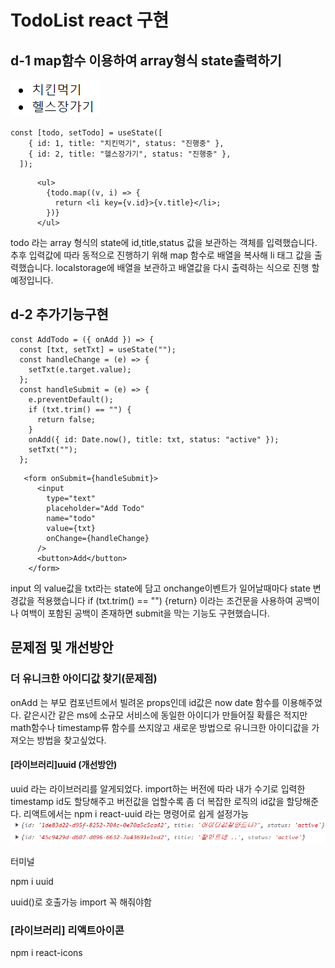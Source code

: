 # TodoList react 구현

## d-1 map함수 이용하여 array형식 state출력하기

![Alt text](image.png)

```
const [todo, setTodo] = useState([
    { id: 1, title: "치킨먹기", status: "진행중" },
    { id: 2, title: "헬스장가기", status: "진행중" },
  ]);
```

```
      <ul>
        {todo.map((v, i) => {
          return <li key={v.id}>{v.title}</li>;
        })}
      </ul>
```

todo 라는 array 형식의 state에 id,title,status 값을 보관하는 객체를 입력했습니다.
추후 입력값에 따라 동적으로 진행하기 위해 map 함수로 배열을 복사해 li 태그 값을 출력했습니다.
localstorage에 배열을 보관하고 배열값을 다시 출력하는 식으로 진행 할 예정입니다.

## d-2 추가기능구현

```
const AddTodo = ({ onAdd }) => {
  const [txt, setTxt] = useState("");
  const handleChange = (e) => {
    setTxt(e.target.value);
  };
  const handleSubmit = (e) => {
    e.preventDefault();
    if (txt.trim() == "") {
      return false;
    }
    onAdd({ id: Date.now(), title: txt, status: "active" });
    setTxt("");
  };
```

```
   <form onSubmit={handleSubmit}>
      <input
        type="text"
        placeholder="Add Todo"
        name="todo"
        value={txt}
        onChange={handleChange}
      />
      <button>Add</button>
    </form>
```

input 의 value값을 txt라는 state에 담고 onchange이벤트가 일어날때마다 state 변경값을 적용했습니다
if (txt.trim() == "") {return} 이라는 조건문을 사용하여 공백이나 여백이 포함된 공백이 존재하면 submit을 막는 기능도 구현했습니다.

## 문제점 및 개선방안

### 더 유니크한 아이디값 찾기(문제점)

onAdd 는 부모 컴포넌트에서 빌려온 props인데 id값은 now date 함수를 이용해주었다. 같은시간 같은 ms에
소규모 서비스에 동일한 아이디가 만들어질 확률은 적지만 math함수나 timestamp류 함수를 쓰지않고 새로운 방법으로
유니크한 아이디값을 가져오는 방법을 찾고싶었다.

#### [라이브러리]uuid (개선방안)

uuid 라는 라이브러리를 알게되었다. import하는 버전에 따라 내가 수기로 입력한 timestamp id도 할당해주고
버전값을 업할수록 좀 더 복잡한 로직의 id값을 할당해준다.
리액트에서는 npm i react-uuid 라는 명령어로 쉽게 설정가능
![Alt text](image-1.png)

터미널

npm i uuid

uuid()로 호출가능 import 꼭 해줘야함

### [라이브러리] 리액트아이콘
npm i react-icons

